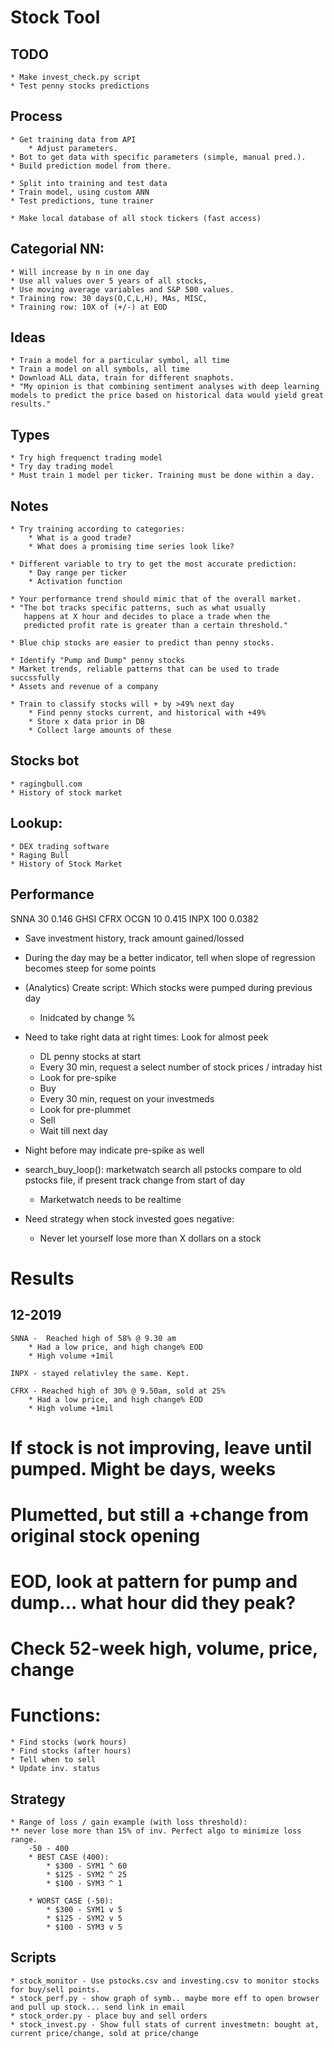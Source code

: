 # Stock Tool

## TODO
    * Make invest_check.py script
    * Test penny stocks predictions


## Process
    * Get training data from API
        * Adjust parameters.
    * Bot to get data with specific parameters (simple, manual pred.).
    * Build prediction model from there.

    * Split into training and test data
    * Train model, using custom ANN
    * Test predictions, tune trainer

    * Make local database of all stock tickers (fast access)


## Categorial NN:
    * Will increase by n in one day
    * Use all values over 5 years of all stocks,
    * Use moving average variables and S&P 500 values.
    * Training row: 30 days(O,C,L,H), MAs, MISC,
    * Training row: 10X of (+/-) at EOD


## Ideas
    * Train a model for a particular symbol, all time
    * Train a model on all symbols, all time
    * Download ALL data, train for different snaphots.
    * "My opinion is that combining sentiment analyses with deep learning models to predict the price based on historical data would yield great results."

## Types
    * Try high frequenct trading model
    * Try day trading model
    * Must train 1 model per ticker. Training must be done within a day.


## Notes
    * Try training according to categories:
        * What is a good trade?
        * What does a promising time series look like?

    * Different variable to try to get the most accurate prediction:
        * Day range per ticker
        * Activation function

    * Your performance trend should mimic that of the overall market.
    * "The bot tracks specific patterns, such as what usually 
       happens at X hour and decides to place a trade when the 
       predicted profit rate is greater than a certain threshold."

    * Blue chip stocks are easier to predict than penny stocks.

    * Identify "Pump and Dump" penny stocks
    * Market trends, reliable patterns that can be used to trade succssfully
    * Assets and revenue of a company

    * Train to classify stocks will + by >49% next day
        * Find penny stocks current, and historical with +49%
        * Store x data prior in DB
        * Collect large amounts of these

## Stocks bot
    * ragingbull.com
    * History of stock market

## Lookup:
    * DEX trading software
    * Raging Bull
    * History of Stock Market

## Performance
SNNA 30   0.146
GHSI 
CFRX 
OCGN 10  0.415
INPX 100 0.0382

* Save investment history, track amount gained/lossed

* During the day may be a better indicator, tell when slope of regression becomes steep for some points

* (Analytics) Create script: Which stocks were pumped during previous day
    * Inidcated by change %

* Need to take right data at right times: Look for almost peek
    * DL penny stocks at start
    * Every 30 min, request a select number of stock prices / intraday hist
    * Look for pre-spike
    * Buy
    * Every 30 min, request on your investmeds
    * Look for pre-plummet
    * Sell
    * Wait till next day

* Night before may indicate pre-spike as well

* search_buy_loop():
    marketwatch
    search all pstocks
    compare to old pstocks file, if present
    track change from start of day
    * Marketwatch needs to be realtime
    
* Need strategy when stock invested goes negative:
    * Never let yourself lose more than X dollars on a stock


# Results

## 12-2019
    SNNA -  Reached high of 58% @ 9.30 am
        * Had a low price, and high change% EOD
        * High volume +1mil

    INPX - stayed relativley the same. Kept.

    CFRX - Reached high of 30% @ 9.50am, sold at 25%
        * Had a low price, and high change% EOD
        * High volume +1mil

# If stock is not improving, leave until pumped. Might be days, weeks
# Plumetted, but still a +change from original stock opening
# EOD, look at pattern for pump and dump... what hour did they peak?
# Check 52-week high, volume, price, change


# Functions:
    * Find stocks (work hours)
    * Find stocks (after hours)
    * Tell when to sell
    * Update inv. status

## Strategy
    * Range of loss / gain example (with loss threshold):
    ** never lose more than 15% of inv. Perfect algo to minimize loss range.
        -50 - 400
        * BEST CASE (400):
            * $300 - SYM1 ^ 60
            * $125 - SYM2 ^ 25
            * $100 - SYM3 ^ 1

        * WORST CASE (-50):
            * $300 - SYM1 v 5
            * $125 - SYM2 v 5
            * $100 - SYM3 v 5


## Scripts
    * stock_monitor - Use pstocks.csv and investing.csv to monitor stocks for buy/sell points.
    * stock_perf.py - show graph of symb.. maybe more eff to open browser and pull up stock... send link in email
    * stock_order.py - place buy and sell orders
    * stock_invest.py - Show full stats of current investmetn: bought at, current price/change, sold at price/change